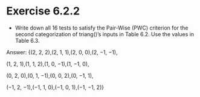 # Exercise 6.2.2

* Write down all 16 tests to satisfy the Pair-Wise (PWC) criterion for the second categorization of triang()’s inputs in Table 6.2. 
Use the values in Table 6.3.

Answer:
{(2, 2, 2),(2, 1, 1),(2, 0, 0),(2, −1, −1),

(1, 2, 1),(1, 1, 2),(1, 0, −1),(1, −1, 0),

(0, 2, 0),(0, 1, −1),(0, 0, 2),(0, −1, 1),

(−1, 2, −1),(−1, 1, 0),(−1, 0, 1),(−1, −1, 2)}
